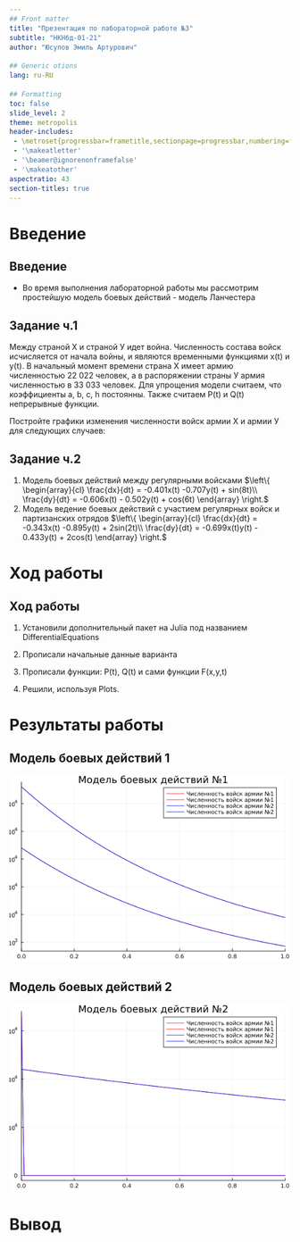 ```yaml
---
## Front matter
title: "Презентация по лабораторной работе №3"
subtitle: "НКНбд-01-21"
author: "Юсупов Эмиль Артурович"

## Generic otions
lang: ru-RU

## Formatting
toc: false
slide_level: 2
theme: metropolis
header-includes: 
 - \metroset{progressbar=frametitle,sectionpage=progressbar,numbering=fraction}
 - '\makeatletter'
 - '\beamer@ignorenonframefalse'
 - '\makeatother'
aspectratio: 43
section-titles: true
---
```


# Введение

## Введение

- Во время выполнения лабораторной работы мы рассмотрим простейшую модель боевых действий - модель Ланчестера

## Задание ч.1

Между страной Х и страной У идет война. Численность состава войск
исчисляется от начала войны, и являются временными функциями x(t) и y(t). В начальный момент времени страна Х имеет армию численностью 22 022 человек, а в распоряжении страны У армия численностью в 33 033 человек. Для  упрощения модели считаем, что коэффициенты a, b, c, h постоянны. Также считаем P(t) и Q(t) непрерывные функции.

Постройте графики изменения численности войск армии Х и армии У для следующих случаев:

## Задание ч.2

1. Модель боевых действий между регулярными войсками
$\left\{ \begin{array}{cl}
 \frac{dx}{dt} = -0.401x(t) -0.707y(t) + sin(8t)\\
 \frac{dy}{dt} = -0.606x(t) - 0.502y(t) + cos(6t)
\end{array} \right.$
2. Модель ведение боевых действий с участием регулярных войск и партизанских отрядов
$\left\{ \begin{array}{cl}
 \frac{dx}{dt} = -0.343x(t) -0.895y(t) + 2sin(2t)\\
 \frac{dy}{dt} = -0.699x(t)y(t) - 0.433y(t) + 2cos(t)
\end{array} \right.$

# Ход работы

## Ход работы

1. Установили дополнительный пакет на Julia под названием DifferentialEquations

2. Прописали начальные данные варианта

3. Прописали функции: P(t), Q(t) и сами функции F(x,y,t)

4. Решили, используя Plots.

# Результаты работы

## Модель боевых действий 1

![Модель боевых действий 1](img/first_case.png)

## Модель боевых действий 2

![Модель боевых действий 2](img/second_case.png)

# Вывод
